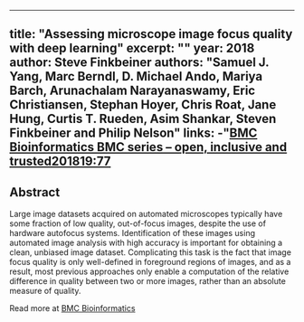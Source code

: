 ---
title: "Assessing microscope image focus quality with deep learning"
excerpt: ""
year: 2018
author: Steve Finkbeiner
authors: "Samuel J. Yang, Marc Berndl, D. Michael Ando, Mariya Barch, Arunachalam Narayanaswamy, Eric Christiansen, Stephan Hoyer, Chris Roat, Jane Hung, Curtis T. Rueden, Asim Shankar, Steven Finkbeiner and Philip Nelson"
links:
 -"[BMC Bioinformatics BMC series – open, inclusive and trusted201819:77](https://doi.org/10.1186/s12859-018-2087-4)
 ---


 ## Abstract

 Large image datasets acquired on automated microscopes typically have some fraction of low quality, out-of-focus images, despite the use of hardware autofocus systems. Identification of these images using automated image analysis with high accuracy is important for obtaining a clean, unbiased image dataset. Complicating this task is the fact that image focus quality is only well-defined in foreground regions of images, and as a result, most previous approaches only enable a computation of the relative difference in quality between two or more images, rather than an absolute measure of quality.

 Read more at [BMC Bioinformatics](https://bmcbioinformatics.biomedcentral.com/articles/10.1186/s12859-018-2087-4)
